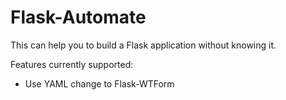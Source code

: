 # Flask-Automate

This can help you to build a Flask application without knowing it.

Features currently supported:
- Use YAML change to Flask-WTForm